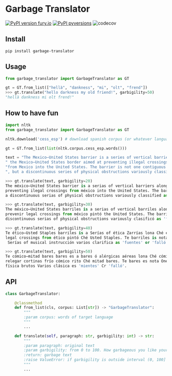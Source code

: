 # Garbage Translator
[![PyPI version fury.io](https://badge.fury.io/py/garbage-translator.svg)](https://pypi.python.org/pypi/garbage-translator/)
[![PyPI pyversions](https://img.shields.io/pypi/pyversions/garbage-translator.svg)](https://pypi.python.org/pypi/garbage-translator/)
![codecov](https://codecov.io/gh/Madoshakalaka/garbage-translator/branch/master/graph/badge.svg)

## Install

`pip install garbage-translator`

## Usage

```python
from garbage_translator import GarbageTranslator as GT

gt = GT.from_list(["hellà", "dankness", "mi", "olt", "frend"])
>>> gt.translate("hello darkness my old friend!", garbigility=50)
"hellà dankness mi olt frend!"
```

## How to have fun

```python
import nltk
from garbage_translator import GarbageTranslator as GT

nltk.download('cess_esp') # download spanish corpus (or whatever language you like)

gt = GT.from_list(list(nltk.corpus.cess_esp.words()))

text = "The Mexico–United States barrier is a series of vertical barriers along" \
" the Mexico–United States border aimed at preventing illegal crossings " \
"from Mexico into the United States. The barrier is not one contiguous structure" \
", but a discontinuous series of physical obstructions variously classified as 'fences' or 'walls'."

>>> gt.translate(text, garbigility=20)
The méxico–United States barrier is a serias of vertical barriers along the méxico–United States borde aimed at 
preventing ilegal crossings from méxico into the United States. The barrier is not one contiguous structure, but 
a discontinuous serias of physical obstructions variously classified as 'fences' or 'walls'.

>>> gt.translate(text, garbigility=30)
The méxico–United States barriles is a serias of vertical barriles along the méxico–United States borde aimed at 
prevenir legal crossings from méxico pintó the United States. The barriles is not one continuas estructura, but a 
discontinuous serias of physical obstructions variously clasificó as 'fences' or 'walls'.

>>> gt.translate(text, garbigility=40)
Te ético–Usted Staples barriles is a Serías of ética Zarrías lona Ché ético–Usted Staples aborde Jaime at preceptivo 
legal crossings from ético pintó Ché Usted Staples. Te barriles is nota One consigue estructural, buk a continuas
 Serías of musical instrucción varios clarifica as 'fuentes' or 'falló'.

>>> gt.translate(text, garbigility=50)
Te cómico–mitad bares bares es a bares ó alérgicas aéreas lona Ché cómico–mitad bares bares Jaime ay prudencial 
relegar cortinas frío cómico rito Ché mitad bares. Te bares es nota One conejos sucre, buk a continúa bares ó 
física brutos Varios clásica es 'mientes' Cr 'falló'.
```




## API

```python
class GarbageTranslator:

    @classmethod
    def from_list(cls, corpus: List[str]) -> "GarbageTranslator":
        """
        :param corpus: words of target language
        """
        ...

    def translate(self, paragraph: str, garbigility: int) -> str:
        """
        :param paragraph: original text
        :param garbigility: from 0 to 100. How garbageous you like your translation to be.
        :return: garbage text
        :raise ValueError: if garbigility is outside interval (0, 100]
        """
        ...
```


